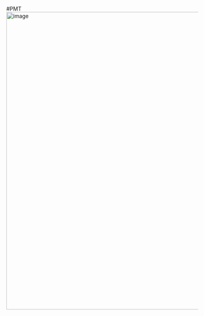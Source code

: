 #PMT
<img width="831" height="782" alt="image" src="https://github.com/user-attachments/assets/8b873e61-8044-4300-a27c-199257578f6b" />
